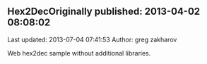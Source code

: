 ## Hex2DecOriginally published: 2013-04-02 08:08:02 
Last updated: 2013-07-04 07:41:53 
Author: greg zakharov 
 
Web hex2dec sample without additional libraries.